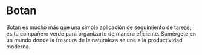# Botan
Botan es mucho más que una simple aplicación de seguimiento de tareas; es tu compañero verde para organizarte de manera eficiente. Sumérgete en un mundo donde la frescura de la naturaleza se une a la productividad moderna.
